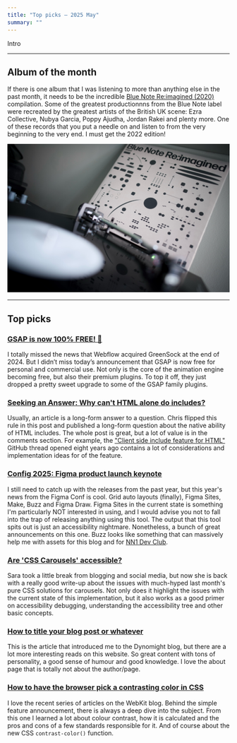 ```yaml
---
title: "Top picks — 2025 May"
summary: ""
---
```


Intro

---

## Album of the month

If there is one album that I was listening to more than anything else in the past month, it needs to be the incredible [Blue Note Re:imagined (2020)](https://www.discogs.com/release/15969349-Various-Blue-Note-Reimagined-2020) compilation. Some of the greatest productionnns from the Blue Note label were recreated by the greatest artists of the British UK scene: Ezra Collective, Nubya Garcia, Poppy Ajudha, Jordan Rakei and plenty more. One of these records that you put a needle on and listen to from the very beginning to the very end. I must get the 2022 edition!

![Blue Note Re:imagined (2020)](blue-note-reimagined.jpg)

---

## Top picks

### [GSAP is now 100% FREE! 🥳](https://gsap.com/blog/3-13/)

I totally missed the news that Webflow acquired GreenSock at the end of 2024. But I didn’t miss today’s announcement that GSAP is now free for personal and commercial use. Not only is the core of the animation engine becoming free, but also their premium plugins. To top it off, they just dropped a pretty sweet upgrade to some of the GSAP family plugins.

### [Seeking an Answer: Why can't HTML alone do includes?](https://frontendmasters.com/blog/seeking-an-answer-why-cant-html-alone-do-includes/)

Usually, an article is a long-form answer to a question. Chris flipped this rule in this post and published a long-form question about the native ability of HTML includes. The whole post is great, but a lot of value is in the comments section. For example, the ["Client side include feature for HTML"](https://github.com/whatwg/html/issues/2791) GitHub thread opened eight years ago contains a lot of considerations and implementation ideas for of the feature.

### [Config 2025: Figma product launch keynote](https://www.youtube.com/watch?v=HXVlgVWI7tc)

I still need to catch up with the releases from the past year, but this year's news from the Figma Conf is cool. Grid auto layouts (finally), Figma Sites, Make, Buzz and Figma Draw. Figma Sites in the current state is something I'm particularly NOT interested in using, and I would advise you not to fall into the trap of releasing anything using this tool. The output that this tool spits out is just an accessibility nightmare. Nonetheless, a bunch of great announcements on this one. Buzz looks like something that can massively help me with assets for this blog and for [NN1 Dev Club](https://nn1.dev/).

### [Are 'CSS Carousels' accessible?](https://www.sarasoueidan.com/blog/css-carousels-accessibility/)

Sara took a little break from blogging and social media, but now she is back with a really good write-up about the issues with much-hyped last month's pure CSS solutions for carousels. Not only does it highlight the issues with the current state of this implementation, but it also works as a good primer on accessibility debugging, understanding the accessibility tree and other basic concepts.

### [How to title your blog post or whatever](https://dynomight.net/titles/)

This is the article that introduced me to the Dynomight blog, but there are a lot more interesting reads on this website. So great content with tons of personality, a good sense of humour and good knowledge. I love the about page that is totally not about the author/page.

### [How to have the browser pick a contrasting color in CSS](https://webkit.org/blog/16929/contrast-color/)

I love the recent series of articles on the WebKit blog. Behind the simple feature announcement, there is always a deep dive into the subject. From this one I learned a lot about colour contrast, how it is calculated and the pros and cons of a few standards responsible for it. And of course about the new CSS `contrast-color()` function.
